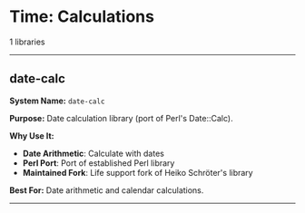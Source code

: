 # Time: Calculations

1 libraries

---

## date-calc

**System Name:** `date-calc`

**Purpose:** Date calculation library (port of Perl's Date::Calc).

**Why Use It:**
- **Date Arithmetic**: Calculate with dates
- **Perl Port**: Port of established Perl library
- **Maintained Fork**: Life support fork of Heiko Schröter's library

**Best For:** Date arithmetic and calendar calculations.

---



